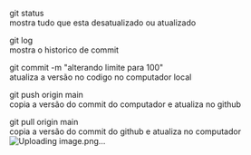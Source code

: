 git status<br>
mostra tudo que esta desatualizado ou atualizado

git log<br>
mostra o historico de commit

git commit -m "alterando limite para 100"<br>
atualiza a versão no codigo no computador local

git push origin main <br>
copia a versão do commit do computador e atualiza no github

git pull origin main<br>
copia a versão do commit do github e atualiza no computador<br>
![Uploading image.png…]()
